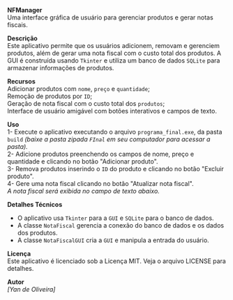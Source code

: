 **NFManager**                                                                                           
Uma interface gráfica de usuário para gerenciar produtos e gerar notas fiscais.                                                    

**Descrição**                                    
Este aplicativo permite que os usuários adicionem, removam e gerenciem produtos, além de gerar uma nota fiscal com o custo total dos produtos. A GUI é construída usando `Tkinter` e utiliza um banco de dados `SQLite` para armazenar informações de produtos.

**Recursos**                                                          
Adicionar produtos com `nome`, `preço` e `quantidade`;                                                                                                               
Remoção de produtos por `ID`;                                                                                                                                                                
Geração de nota fiscal com o custo total dos `produtos`;                                                                                                       
Interface de usuário amigável com botões interativos e campos de texto.                                                                                                                                         

**Uso**                                                                               
1- Execute o aplicativo executando o arquivo `programa_final.exe`, da pasta `build` *(baixe a pasta zipada `FInal` em seu computador para acessar a pasta).*                                                         
2- Adicione produtos preenchendo os campos de nome, preço e quantidade e clicando no botão "Adicionar produto".     
3- Remova produtos inserindo o `ID` do produto e clicando no botão "Excluir produto".                            
4- Gere uma nota fiscal clicando no botão "Atualizar nota fiscal".                                                          
      *A nota fiscal será exibida no campo de texto abaixo.*

**Detalhes Técnicos**                                                                                                                                                          
- O aplicativo usa `Tkinter` para a `GUI` e `SQLite` para o banco de dados.                                                                              
- A classe `NotaFiscal` gerencia a conexão do banco de dados e os dados dos produtos.                                                                                  
- A classe `NotaFiscalGUI` cria a `GUI` e manipula a entrada do usuário.                                                                                                                                 

**Licença**                                                                                 
Este aplicativo é licenciado sob a Licença MIT. Veja o arquivo LICENSE para detalhes.

**Autor**                                                                                 
*[Yan de Oliveira]*



